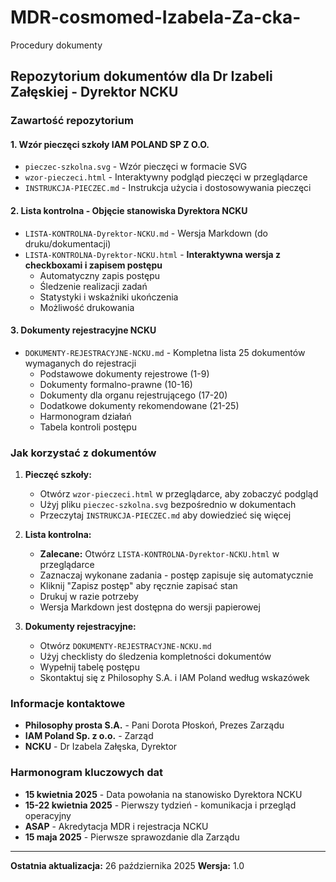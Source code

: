 # MDR-cosmomed-Izabela-Za-cka-
Procedury dokumenty

## Repozytorium dokumentów dla Dr Izabeli Załęskiej - Dyrektor NCKU

### Zawartość repozytorium

#### 1. Wzór pieczęci szkoły IAM POLAND SP Z O.O.
- `pieczec-szkolna.svg` - Wzór pieczęci w formacie SVG
- `wzor-pieczeci.html` - Interaktywny podgląd pieczęci w przeglądarce
- `INSTRUKCJA-PIECZEC.md` - Instrukcja użycia i dostosowywania pieczęci

#### 2. Lista kontrolna - Objęcie stanowiska Dyrektora NCKU
- `LISTA-KONTROLNA-Dyrektor-NCKU.md` - Wersja Markdown (do druku/dokumentacji)
- `LISTA-KONTROLNA-Dyrektor-NCKU.html` - **Interaktywna wersja z checkboxami i zapisem postępu**
  - Automatyczny zapis postępu
  - Śledzenie realizacji zadań
  - Statystyki i wskaźniki ukończenia
  - Możliwość drukowania

#### 3. Dokumenty rejestracyjne NCKU
- `DOKUMENTY-REJESTRACYJNE-NCKU.md` - Kompletna lista 25 dokumentów wymaganych do rejestracji
  - Podstawowe dokumenty rejestrowe (1-9)
  - Dokumenty formalno-prawne (10-16)
  - Dokumenty dla organu rejestrującego (17-20)
  - Dodatkowe dokumenty rekomendowane (21-25)
  - Harmonogram działań
  - Tabela kontroli postępu

### Jak korzystać z dokumentów

1. **Pieczęć szkoły:**
   - Otwórz `wzor-pieczeci.html` w przeglądarce, aby zobaczyć podgląd
   - Użyj pliku `pieczec-szkolna.svg` bezpośrednio w dokumentach
   - Przeczytaj `INSTRUKCJA-PIECZEC.md` aby dowiedzieć się więcej

2. **Lista kontrolna:**
   - **Zalecane:** Otwórz `LISTA-KONTROLNA-Dyrektor-NCKU.html` w przeglądarce
   - Zaznaczaj wykonane zadania - postęp zapisuje się automatycznie
   - Kliknij "Zapisz postęp" aby ręcznie zapisać stan
   - Drukuj w razie potrzeby
   - Wersja Markdown jest dostępna do wersji papierowej

3. **Dokumenty rejestracyjne:**
   - Otwórz `DOKUMENTY-REJESTRACYJNE-NCKU.md`
   - Użyj checklisty do śledzenia kompletności dokumentów
   - Wypełnij tabelę postępu
   - Skontaktuj się z Philosophy S.A. i IAM Poland według wskazówek

### Informacje kontaktowe

- **Philosophy prosta S.A.** - Pani Dorota Płoskoń, Prezes Zarządu
- **IAM Poland Sp. z o.o.** - Zarząd
- **NCKU** - Dr Izabela Załęska, Dyrektor

### Harmonogram kluczowych dat

- **15 kwietnia 2025** - Data powołania na stanowisko Dyrektora NCKU
- **15-22 kwietnia 2025** - Pierwszy tydzień - komunikacja i przegląd operacyjny
- **ASAP** - Akredytacja MDR i rejestracja NCKU
- **15 maja 2025** - Pierwsze sprawozdanie dla Zarządu

---

**Ostatnia aktualizacja:** 26 października 2025
**Wersja:** 1.0
